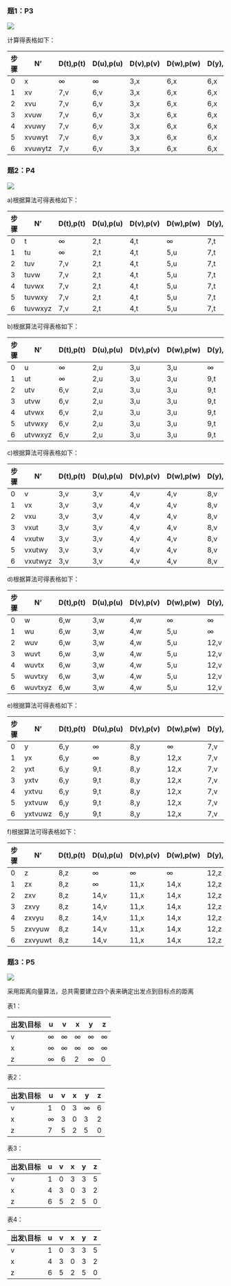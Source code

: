 

### 题1：P3

![](https://gitee.com/hjx_world/PhotosSource/raw/master/img/QQ图片20200514233358.png)

计算得表格如下：

| 步骤 | N’      | D(t),p(t) | D(u),p(u) | D(v),p(v) | D(w),p(w) | D(y),p(y) | D(z),p(z) |
| :--- | ------- | --------- | --------- | --------- | --------- | --------- | --------- |
| 0    | x       | ∞         | ∞         | 3,x       | 6,x       | 6,x       | 8,x       |
| 1    | xv      | 7,v       | 6,v       | 3,x       | 6,x       | 6,x       | 8,x       |
| 2    | xvu     | 7,v       | 6,v       | 3,x       | 6,x       | 6,x       | 8,x       |
| 3    | xvuw    | 7,v       | 6,v       | 3,x       | 6,x       | 6,x       | 8,x       |
| 4    | xvuwy   | 7,v       | 6,v       | 3,x       | 6,x       | 6,x       | 8,x       |
| 5    | xvuwyt  | 7,v       | 6,v       | 3,x       | 6,x       | 6,x       | 8,x       |
| 6    | xvuwytz | 7,v       | 6,v       | 3,x       | 6,x       | 6,x       | 8,x       |

### 题2：P4

![](https://gitee.com/hjx_world/PhotosSource/raw/master/img/QQ图片20200514233423.png)

a)根据算法可得表格如下：

| **步骤** | **N’**  | **D(t),p(t)** | **D(u),p(u)** | **D(v),p(v)** | **D(w),p(w)** | **D(y),p(y)** | **D(z),p(z)** |
| -------- | ------- | ------------- | ------------- | ------------- | ------------- | ------------- | ------------- |
| 0        | t       | ∞             | 2,t           | 4,t           | ∞             | 7,t           | ∞             |
| 1        | tu      | ∞             | 2,t           | 4,t           | 5,u           | 7,t           | ∞             |
| 2        | tuv     | 7,v           | 2,t           | 4,t           | 5,u           | 7,t           | ∞             |
| 3        | tuvw    | 7,v           | 2,t           | 4,t           | 5,u           | 7,t           | ∞             |
| 4        | tuvwx   | 7,v           | 2,t           | 4,t           | 5,u           | 7,t           | 15,x          |
| 5        | tuvwxy  | 7,v           | 2,t           | 4,t           | 5,u           | 7,t           | 15,x          |
| 6        | tuvwxyz | 7,v           | 2,t           | 4,t           | 5,u           | 7,t           | 15,x          |

b)根据算法可得表格如下：

| **步骤** | **N’**  | **D(t),p(t)** | **D(u),p(u)** | **D(v),p(v)** | **D(w),p(w)** | **D(y),p(y)** | **D(z),p(z)** |
| -------- | ------- | ------------- | ------------- | ------------- | ------------- | ------------- | ------------- |
| 0        | u       | ∞             | 2,u           | 3,u           | 3,u           | ∞             | ∞             |
| 1        | ut      | ∞             | 2,u           | 3,u           | 3,u           | 9,t           | ∞             |
| 2        | utv     | 6,v           | 2,u           | 3,u           | 3,u           | 9,t           | ∞             |
| 3        | utvw    | 6,v           | 2,u           | 3,u           | 3,u           | 9,t           | ∞             |
| 4        | utvwx   | 6,v           | 2,u           | 3,u           | 3,u           | 9,t           | 14,x          |
| 5        | utvwxy  | 6,v           | 2,u           | 3,u           | 3,u           | 9,t           | 14,x          |
| 6        | utvwxyz | 6,v           | 2,u           | 3,u           | 3,u           | 9,t           | 14,x          |

c)根据算法可得表格如下：

| **步骤** | **N’**  | **D(t),p(t)** | **D(u),p(u)** | **D(v),p(v)** | **D(w),p(w)** | **D(y),p(y)** | **D(z),p(z)** |
| -------- | ------- | ------------- | ------------- | ------------- | ------------- | ------------- | ------------- |
| 0        | v       | 3,v           | 3,v           | 4,v           | 4,v           | 8,v           | ∞             |
| 1        | vx      | 3,v           | 3,v           | 4,v           | 4,v           | 8,v           | 11,x          |
| 2        | vxu     | 3,v           | 3,v           | 4,v           | 4,v           | 8,v           | 11,x          |
| 3        | vxut    | 3,v           | 3,v           | 4,v           | 4,v           | 8,v           | 11,x          |
| 4        | vxutw   | 3,v           | 3,v           | 4,v           | 4,v           | 8,v           | 11,x          |
| 5        | vxutwy  | 3,v           | 3,v           | 4,v           | 4,v           | 8,v           | 11,x          |
| 6        | vxutwyz | 3,v           | 3,v           | 4,v           | 4,v           | 8,v           | 11,x          |

d)根据算法可得表格如下：

| **步骤** | **N’**  | **D(t),p(t)** | **D(u),p(u)** | **D(v),p(v)** | **D(w),p(w)** | **D(y),p(y)** | **D(z),p(z)** |
| -------- | ------- | ------------- | ------------- | ------------- | ------------- | ------------- | ------------- |
| 0        | w       | 6,w           | 3,w           | 4,w           | ∞             | ∞             | ∞             |
| 1        | wu      | 6,w           | 3,w           | 4,w           | 5,u           | ∞             | ∞             |
| 2        | wuv     | 6,w           | 3,w           | 4,w           | 5,u           | 12,v          | ∞             |
| 3        | wuvt    | 6,w           | 3,w           | 4,w           | 5,u           | 12,v          | ∞             |
| 4        | wuvtx   | 6,w           | 3,w           | 4,w           | 5,u           | 12,v          | 14,x          |
| 5        | wuvtxy  | 6,w           | 3,w           | 4,w           | 5,u           | 12,v          | 14,x          |
| 6        | wuvtxyz | 6,w           | 3,w           | 4,w           | 5,u           | 12,v          | 14,x          |

e)根据算法可得表格如下：

| **步骤** | **N’**  | **D(t),p(t)** | **D(u),p(u)** | **D(v),p(v)** | **D(w),p(w)** | **D(y),p(y)** | **D(z),p(z)** |
| -------- | ------- | ------------- | ------------- | ------------- | ------------- | ------------- | ------------- |
| 0        | y       | 6,y           | ∞             | 8,y           | ∞             | 7,v           | 12,y          |
| 1        | yx      | 6,y           | ∞             | 8,y           | 12,x          | 7,v           | 12,y          |
| 2        | yxt     | 6,y           | 9,t           | 8,y           | 12,x          | 7,v           | 12,y          |
| 3        | yxtv    | 6,y           | 9,t           | 8,y           | 12,x          | 7,v           | 12,y          |
| 4        | yxtvu   | 6,y           | 9,t           | 8,y           | 12,x          | 7,v           | 12,y          |
| 5        | yxtvuw  | 6,y           | 9,t           | 8,y           | 12,x          | 7,v           | 12,y          |
| 6        | yxtvuwz | 6,y           | 9,t           | 8,y           | 12,x          | 7,v           | 12,y          |

f)根据算法可得表格如下：

| **步骤** | **N’**  | **D(t),p(t)** | **D(u),p(u)** | **D(v),p(v)** | **D(w),p(w)** | **D(y),p(y)** | **D(z),p(z)** |
| -------- | ------- | ------------- | ------------- | ------------- | ------------- | ------------- | ------------- |
| 0        | z       | 8,z           | ∞             | ∞             | ∞             | 12,z          | ∞             |
| 1        | zx      | 8,z           | ∞             | 11,x          | 14,x          | 12,z          | ∞             |
| 2        | zxv     | 8,z           | 14,v          | 11,x          | 14,x          | 12,z          | 15,v          |
| 3        | zxvy    | 8,z           | 14,v          | 11,x          | 14,x          | 12,z          | 15,v          |
| 4        | zxvyu   | 8,z           | 14,v          | 11,x          | 14,x          | 12,z          | 15,v          |
| 5        | zxvyuw  | 8,z           | 14,v          | 11,x          | 14,x          | 12,z          | 15,v          |
| 6        | zxvyuwt | 8,z           | 14,v          | 11,x          | 14,x          | 12,z          | 15,v          |

### 题3：P5

![](https://gitee.com/hjx_world/PhotosSource/raw/master/img/QQ图片20200514233443.png)

采用距离向量算法，总共需要建立四个表来确定出发点到目标点的距离

表1：

| **出发\目标** | **u** | **v** | **x** | **y** | **z** |
| ------------- | ----- | ----- | ----- | ----- | ----- |
| v             | ∞     | ∞     | ∞     | ∞     | ∞     |
| x             | ∞     | ∞     | ∞     | ∞     | ∞     |
| z             | ∞     | 6     | 2     | ∞     | 0     |

表2：

| **出发\目标** | **u** | **v** | **x** | **y** | **z** |
| ------------- | ----- | ----- | ----- | ----- | ----- |
| v             | 1     | 0     | 3     | ∞     | 6     |
| x             | ∞     | 3     | 0     | 3     | 2     |
| z             | 7     | 5     | 2     | 5     | 0     |

表3：

| **出发\目标** | **u** | **v** | **x** | **y** | **z** |
| ------------- | ----- | ----- | ----- | ----- | ----- |
| v             | 1     | 0     | 3     | 3     | 5     |
| x             | 4     | 3     | 0     | 3     | 2     |
| z             | 6     | 5     | 2     | 5     | 0     |

表4：

| **出发\目标** | **u** | **v** | **x** | **y** | **z** |
| ------------- | ----- | ----- | ----- | ----- | ----- |
| v             | 1     | 0     | 3     | 3     | 5     |
| x             | 4     | 3     | 0     | 3     | 2     |
| z             | 6     | 5     | 2     | 5     | 0     |